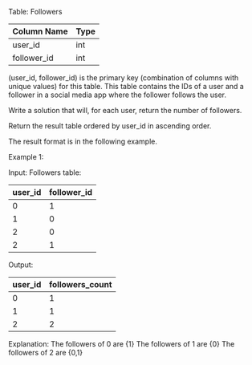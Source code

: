 Table: Followers


| Column Name | Type |
|-------------|------|
| user_id     | int  |
| follower_id | int  |

(user_id, follower_id) is the primary key (combination of columns with unique values) for this table.
This table contains the IDs of a user and a follower in a social media app where the follower follows the user.
 

Write a solution that will, for each user, return the number of followers.

Return the result table ordered by user_id in ascending order.

The result format is in the following example.

 

Example 1:

Input: 
Followers table:

| user_id | follower_id |
|---------|-------------|
| 0       | 1           |
| 1       | 0           |
| 2       | 0           |
| 2       | 1           |

Output: 

| user_id | followers_count|
|---------|----------------|
| 0       | 1              |
| 1       | 1              |
| 2       | 2              |

Explanation: 
The followers of 0 are {1}
The followers of 1 are {0}
The followers of 2 are {0,1}
